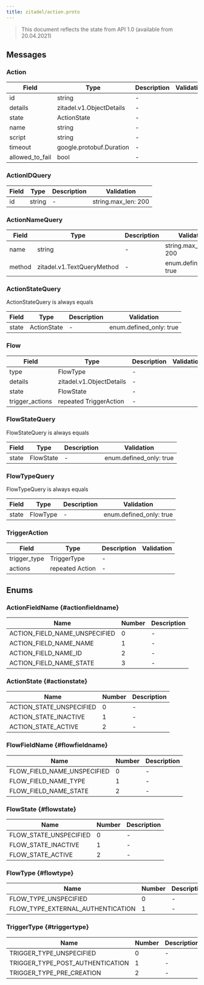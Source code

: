 ```yaml
---
title: zitadel/action.proto
---
```

> This document reflects the state from API 1.0 (available from 20.04.2021)




## Messages


### Action



| Field | Type | Description | Validation |
| ----- | ---- | ----------- | ----------- |
| id |  string | - |  |
| details |  zitadel.v1.ObjectDetails | - |  |
| state |  ActionState | - |  |
| name |  string | - |  |
| script |  string | - |  |
| timeout |  google.protobuf.Duration | - |  |
| allowed_to_fail |  bool | - |  |




### ActionIDQuery



| Field | Type | Description | Validation |
| ----- | ---- | ----------- | ----------- |
| id |  string | - | string.max_len: 200<br />  |




### ActionNameQuery



| Field | Type | Description | Validation |
| ----- | ---- | ----------- | ----------- |
| name |  string | - | string.max_len: 200<br />  |
| method |  zitadel.v1.TextQueryMethod | - | enum.defined_only: true<br />  |




### ActionStateQuery
ActionStateQuery is always equals


| Field | Type | Description | Validation |
| ----- | ---- | ----------- | ----------- |
| state |  ActionState | - | enum.defined_only: true<br />  |




### Flow



| Field | Type | Description | Validation |
| ----- | ---- | ----------- | ----------- |
| type |  FlowType | - |  |
| details |  zitadel.v1.ObjectDetails | - |  |
| state |  FlowState | - |  |
| trigger_actions | repeated TriggerAction | - |  |




### FlowStateQuery
FlowStateQuery is always equals


| Field | Type | Description | Validation |
| ----- | ---- | ----------- | ----------- |
| state |  FlowState | - | enum.defined_only: true<br />  |




### FlowTypeQuery
FlowTypeQuery is always equals


| Field | Type | Description | Validation |
| ----- | ---- | ----------- | ----------- |
| state |  FlowType | - | enum.defined_only: true<br />  |




### TriggerAction



| Field | Type | Description | Validation |
| ----- | ---- | ----------- | ----------- |
| trigger_type |  TriggerType | - |  |
| actions | repeated Action | - |  |






## Enums


### ActionFieldName {#actionfieldname}


| Name | Number | Description |
| ---- | ------ | ----------- |
| ACTION_FIELD_NAME_UNSPECIFIED | 0 | - |
| ACTION_FIELD_NAME_NAME | 1 | - |
| ACTION_FIELD_NAME_ID | 2 | - |
| ACTION_FIELD_NAME_STATE | 3 | - |




### ActionState {#actionstate}


| Name | Number | Description |
| ---- | ------ | ----------- |
| ACTION_STATE_UNSPECIFIED | 0 | - |
| ACTION_STATE_INACTIVE | 1 | - |
| ACTION_STATE_ACTIVE | 2 | - |




### FlowFieldName {#flowfieldname}


| Name | Number | Description |
| ---- | ------ | ----------- |
| FLOW_FIELD_NAME_UNSPECIFIED | 0 | - |
| FLOW_FIELD_NAME_TYPE | 1 | - |
| FLOW_FIELD_NAME_STATE | 2 | - |




### FlowState {#flowstate}


| Name | Number | Description |
| ---- | ------ | ----------- |
| FLOW_STATE_UNSPECIFIED | 0 | - |
| FLOW_STATE_INACTIVE | 1 | - |
| FLOW_STATE_ACTIVE | 2 | - |




### FlowType {#flowtype}


| Name | Number | Description |
| ---- | ------ | ----------- |
| FLOW_TYPE_UNSPECIFIED | 0 | - |
| FLOW_TYPE_EXTERNAL_AUTHENTICATION | 1 | - |




### TriggerType {#triggertype}


| Name | Number | Description |
| ---- | ------ | ----------- |
| TRIGGER_TYPE_UNSPECIFIED | 0 | - |
| TRIGGER_TYPE_POST_AUTHENTICATION | 1 | - |
| TRIGGER_TYPE_PRE_CREATION | 2 | - |




